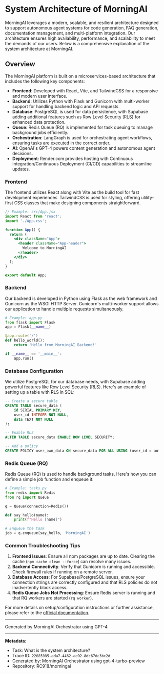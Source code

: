 # System Architecture of MorningAI

MorningAI leverages a modern, scalable, and resilient architecture designed to support autonomous agent systems for code generation, FAQ generation, documentation management, and multi-platform integration. Our architecture ensures high availability, performance, and scalability to meet the demands of our users. Below is a comprehensive explanation of the system architecture at MorningAI.

## Overview

The MorningAI platform is built on a microservices-based architecture that includes the following key components:

- **Frontend**: Developed with React, Vite, and TailwindCSS for a responsive and modern user interface.
- **Backend**: Utilizes Python with Flask and Gunicorn with multi-worker support for handling backend logic and API requests.
- **Database**: PostgreSQL is used for data persistence, with Supabase adding additional features such as Row Level Security (RLS) for enhanced data protection.
- **Queue**: Redis Queue (RQ) is implemented for task queuing to manage background jobs efficiently.
- **Orchestration**: LangGraph is used for orchestrating agent workflows, ensuring tasks are executed in the correct order.
- **AI**: OpenAI's GPT-4 powers content generation and autonomous agent decisions.
- **Deployment**: Render.com provides hosting with Continuous Integration/Continuous Deployment (CI/CD) capabilities to streamline updates.

### Frontend

The frontend utilizes React along with Vite as the build tool for fast development experiences. TailwindCSS is used for styling, offering utility-first CSS classes that make designing components straightforward.

```jsx
// Example: src/App.jsx
import React from 'react';
import './App.css';

function App() {
  return (
    <div className="App">
      <header className="App-header">
        Welcome to MorningAI
      </header>
    </div>
  );
}

export default App;
```

### Backend

Our backend is developed in Python using Flask as the web framework and Gunicorn as the WSGI HTTP Server. Gunicorn's multi-worker support allows our application to handle multiple requests simultaneously.

```python
# Example: app.py
from flask import Flask
app = Flask(__name__)

@app.route('/')
def hello_world():
    return 'Hello from MorningAI Backend!'

if __name__ == '__main__':
    app.run()
```

### Database Configuration

We utilize PostgreSQL for our database needs, with Supabase adding powerful features like Row Level Security (RLS). Here's an example of setting up a table with RLS in SQL:

```sql
-- Create a secure table
CREATE TABLE secure_data (
    id SERIAL PRIMARY KEY,
    user_id INTEGER NOT NULL,
    data TEXT NOT NULL
);

-- Enable RLS
ALTER TABLE secure_data ENABLE ROW LEVEL SECURITY;

-- Add a policy
CREATE POLICY user_own_data ON secure_data FOR ALL USING (user_id = auth.uid());
```

### Redis Queue (RQ)

Redis Queue (RQ) is used to handle background tasks. Here's how you can define a simple job function and enqueue it:

```python
# Example: tasks.py
from redis import Redis
from rq import Queue

q = Queue(connection=Redis())

def say_hello(name):
    print(f"Hello {name}")

# Enqueue the task
job = q.enqueue(say_hello, 'MorningAI')
```

### Common Troubleshooting Tips

1. **Frontend Issues**: Ensure all npm packages are up to date. Clearing the cache (`npm cache clean --force`) can resolve many issues.
2. **Backend Connectivity**: Verify that Gunicorn is running and accessible. Check firewall rules if running on a remote server.
3. **Database Access**: For Supabase/PostgreSQL issues, ensure your connection strings are correctly configured and that RLS policies do not inadvertently block access.
4. **Redis Queue Jobs Not Processing**: Ensure Redis server is running and that RQ workers are started (`rq worker`).

For more details on setup/configuration instructions or further assistance, please refer to the [official documentation](https://docs.morningai.com).

---
Generated by MorningAI Orchestrator using GPT-4

---

**Metadata**:
- Task: What is the system architecture?
- Trace ID: `22085085-ada7-4462-ae92-8dc67de3bc2d`
- Generated by: MorningAI Orchestrator using gpt-4-turbo-preview
- Repository: RC918/morningai
